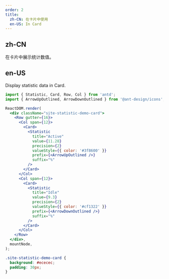 ```yaml
---
order: 2
title:
  zh-CN: 在卡片中使用
  en-US: In Card
---
```


## zh-CN

在卡片中展示统计数值。

## en-US

Display statistic data in Card.

```jsx
import { Statistic, Card, Row, Col } from 'antd';
import { ArrowUpOutlined, ArrowDownOutlined } from '@ant-design/icons';

ReactDOM.render(
  <div className="site-statistic-demo-card">
    <Row gutter={16}>
      <Col span={12}>
        <Card>
          <Statistic
            title="Active"
            value={11.28}
            precision={2}
            valueStyle={{ color: '#3f8600' }}
            prefix={<ArrowUpOutlined />}
            suffix="%"
          />
        </Card>
      </Col>
      <Col span={12}>
        <Card>
          <Statistic
            title="Idle"
            value={9.3}
            precision={2}
            valueStyle={{ color: '#cf1322' }}
            prefix={<ArrowDownOutlined />}
            suffix="%"
          />
        </Card>
      </Col>
    </Row>
  </div>,
  mountNode,
);
```

```css
.site-statistic-demo-card {
  background: #ececec;
  padding: 30px;
}
```

<style>
  [data-theme="dark"] .site-statistic-demo-card {
    background: #303030;
  }
</style>
